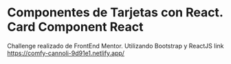 # Componentes de Tarjetas con React. Card Component React


Challenge realizado de FrontEnd Mentor. Utilizando Bootstrap y ReactJS
link
https://comfy-cannoli-9d91e1.netlify.app/
